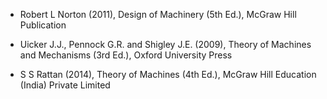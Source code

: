 * Robert L Norton (2011), Design of Machinery (5th Ed.), McGraw Hill Publication

* Uicker J.J., Pennock G.R. and Shigley J.E. (2009), Theory of Machines and Mechanisms (3rd Ed.), Oxford University Press

* S S Rattan (2014), Theory of Machines (4th Ed.), McGraw Hill Education (India) Private Limited